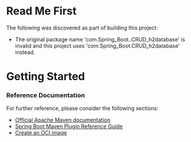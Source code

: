 # Read Me First
The following was discovered as part of building this project:

* The original package name 'com.Spring_Boot..CRUD_h2database' is invalid and this project uses 'com.Spring_Boot.CRUD_h2database' instead.

# Getting Started

### Reference Documentation
For further reference, please consider the following sections:

* [Official Apache Maven documentation](https://maven.apache.org/guides/index.html)
* [Spring Boot Maven Plugin Reference Guide](https://docs.spring.io/spring-boot/docs/2.7.14/maven-plugin/reference/html/)
* [Create an OCI image](https://docs.spring.io/spring-boot/docs/2.7.14/maven-plugin/reference/html/#build-image)


